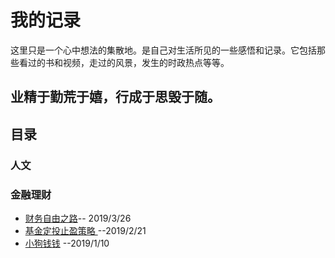 # 我的记录

这里只是一个心中想法的集散地。是自己对生活所见的一些感悟和记录。它包括那些看过的书和视频，走过的风景，发生的时政热点等等。

## 业精于勤荒于嬉，行成于思毁于随。



## 目录

### 人文

### 金融理财

- [财务自由之路]()-- 2019/3/26
- [ 基金定投止盈策略 ](https://github.com/huangyuanzhen/myWriting/edit/master/%E5%9F%BA%E9%87%91%E5%AE%9A%E6%8A%95%E6%AD%A2%E7%9B%88%E7%AD%96%E7%95%A5.md)  --2019/2/21
- [小狗钱钱](https://github.com/huangyuanzhen/myWriting/blob/master/%E5%B0%8F%E7%8B%97%E9%92%B1%E9%92%B1.md) --2019/1/10


